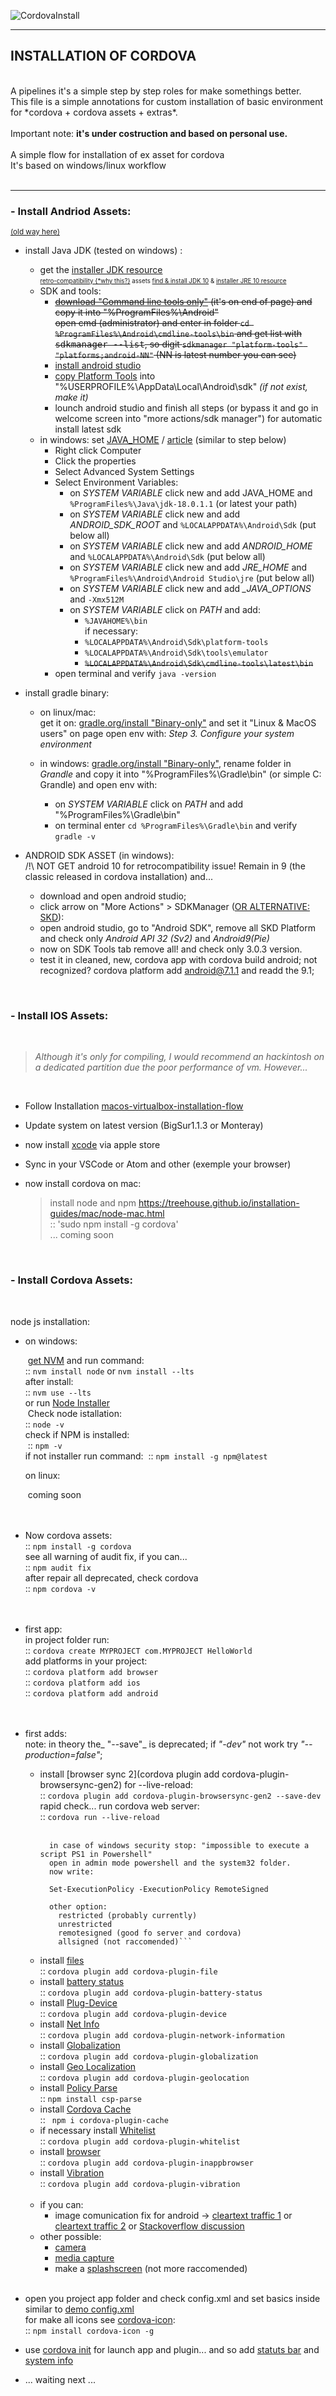 
![CordovaInstall](./resources/banner.png)

---

## INSTALLATION OF CORDOVA<br>
<br>
A pipelines it's a simple step by step roles for make somethings better.<br>
This file is a simple annotations for custom installation of  basic environment for *cordova + cordova assets + extras*.<br>
<br>
Important note: <b>it's under costruction and based on personal use.</b><br>
<br>
A simple flow for installation of ex asset for cordova<br>
It's based on windows/linux workflow<br>
<br>

---

### - Install **Andriod Assets**:<br>
<sup>[(old way here)](https://www.andreszsogon.com/setting-up-your-environment-for-apache-cordova-apps/)</sup><br>

- install Java JDK (tested on windows) : <br>

  - get the [installer JDK resource](https://www.oracle.com/java/technologies/downloads)<br>
    <sub><sup>[retro-compatibility {*why this?}](https://stackoverflow.com/questions/53733312/where-is-jre-11) assets [find & install JDK 10](https://jdk.java.net/archive/) & [installer JRE 10 resource](https://www.oracle.com/java/technologies/java-archive-javase10-downloads.html)</sup></sub><br>
  - SDK and tools:
    - ~~[download "Command line tools only"](https://developer.android.com/studio/#downloads) (it's on end of page) and copy it into "%ProgramFiles%\Android\"<br>open cmd (administrator) and enter in folder `cd %ProgramFiles%\Android\cmdline-tools\bin` and get list with <kbd>sdkmanager --list</kbd>, so digit `sdkmanager "platform-tools" "platforms;android-NN"` (NN is latest number you can see)~~
    - [install android studio](https://developer.android.com/studio)
    - [copy Platform Tools](https://developer.android.com/studio/releases/platform-tools) into "%USERPROFILE%\AppData\Local\Android\sdk\" <i>(if not exist, make it)</i>
    -  lounch android studio and finish all steps (or bypass it and go in welcome screen into "more actions/sdk manager") for automatic install latest sdk
  - in windows: set [JAVA_HOME](https://www.youtube.com/watch?v=D1yv94g1e48) / [article](https://tech.amikelive.com/node-533/how-to-install-java-sdk-on-windows/) (similar to step below)
    - Right click Computer
    - Click the properties
    - Select Advanced System Settings
    - Select Environment Variables:
      - on *SYSTEM VARIABLE* click new and add JAVA_HOME and `%ProgramFiles%\Java\jdk-18.0.1.1` (or latest your path)
      - on *SYSTEM VARIABLE* click new and add *ANDROID_SDK_ROOT* and `%LOCALAPPDATA%\Android\Sdk` (put below all)
      - on *SYSTEM VARIABLE* click new and add *ANDROID_HOME* and `%LOCALAPPDATA%\Android\Sdk` (put below all)
      - on *SYSTEM VARIABLE* click new and add *JRE_HOME* and `%ProgramFiles%\Android\Android Studio\jre` (put below all)
      - on *SYSTEM VARIABLE* click new and add *_JAVA_OPTIONS* and `-Xmx512M`
      - on *SYSTEM VARIABLE* click on *PATH* and add:
        - `%JAVAHOME%\bin`<br>
          if necessary:
        - `%LOCALAPPDATA%\Android\Sdk\platform-tools`
        - `%LOCALAPPDATA%\Android\Sdk\tools\emulator`
        - ~~`%LOCALAPPDATA%\Android\Sdk\cmdline-tools\latest\bin`~~
    - open terminal and verify `java -version`

- install gradle binary:

  - on linux/mac: <br>
    get it on: [gradle.org/install "Binary-only"](https://gradle.org/install/) and set it "Linux & MacOS users" on page open env with: *Step 3. Configure your system environment*

  - in windows: [gradle.org/install "Binary-only"](https://gradle.org/install/), rename folder in <i>Grandle</i> and copy it into "%ProgramFiles%\Gradle\bin" (or simple C: Grandle) and open env with:<br>

    - on *SYSTEM VARIABLE* click on *PATH* and add "%ProgramFiles%\Gradle\bin"
    - on terminal enter `cd %ProgramFiles%\Gradle\bin` and verify `gradle -v`

- ANDROID SDK ASSET (in windows):<br>
  /!\ NOT GET android 10 for retrocompatibility issue! Remain in 9 (the classic released in cordova installation) and...
  - download and open android studio;
  - click arrow on "More Actions" > SDKManager ([OR ALTERNATIVE: SKD](https://www.youtube.com/watch?v=c7_JxGX8oxc)):
  - open android studio, go to "Android SDK", remove all SKD Platform and check only *Android API 32 (Sv2)* and *Android9(Pie)*
  - now on SDK Tools tab remove all! and check only 3.0.3 version.
  - test it in cleaned, new, cordova app with cordova build android; not recognized? cordova platform add android@7.1.1 and readd the 9.1;


<br>

### - Install **IOS Assets**:

<br>

> *Although it's only for compiling, I would recommend an hackintosh on a dedicated partition due the poor performance of vm. However...*

<br>

- Follow Installation [macos-virtualbox-installation-flow](https://github.com/bertz-tech/macos-virtualbox-installation-flow)<br>

- Update system on latest version (BigSur1.1.3 or Monteray)<br>

- now install [xcode](https://cordova.apache.org/docs/en/10.x/guide/platforms/ios/index.html#installing-the-requirements) via apple store<br>

- Sync in your VSCode or Atom and other (exemple your browser)<br>

- now install cordova on mac:<br>
  > install node and npm https://treehouse.github.io/installation-guides/mac/node-mac.html<br>
  > :: 'sudo npm install -g cordova'<br>
  > ... coming soon<br>

<br>

### - Install **Cordova Assets**: 

<br>

node js installation:<br>

- on windows: <br>

  ​		[get NVM](https://docs.microsoft.com/it-it/windows/dev-environment/javascript/nodejs-on-windows) and run command:<br>		:: `nvm install node` or `nvm install --lts`<br>		after install:<br>		:: `nvm use --lts`<br>		or run [Node Installer](https://nodejs.org/it/)<br>
  ​		Check node istallation:<br>		:: `node -v`<br>		check if NPM is installed:<br>
  ​		:: `npm -v` <br>		if not installer run command:
  ​		:: `npm install -g npm@latest`<br>

  on linux:<br>

  ​	coming soon<br><br><br>

- Now cordova assets:<br>
   	:: `npm install -g cordova`<br>
   		see all warning of audit fix, if you can...<br>
   		:: `npm audit fix` <br>
   		after repair all deprecated, check cordova<br>
   		:: `npm cordova -v`<br><br><br>

- first app:<br>
  in project folder run:<br>
  :: `cordova create MYPROJECT com.MYPROJECT HelloWorld`<br>
  add platforms in your project:<br>
  :: `cordova platform add browser`<br>
  :: `cordova platform add ios`<br>
  :: `cordova platform add android`<br><br><br>

- first adds:<br>
  note: in theory the_ "--save"_ is deprecated; if _"-dev"_ not work try _"--production=false"_;

  - install [browser sync 2](cordova plugin add cordova-plugin-browsersync-gen2) for --live-reload: <br>
    :: `cordova plugin add cordova-plugin-browsersync-gen2 --save-dev`<br>
    rapid check... run cordova web server:<br>:: `cordova run --live-reload`<br><br>
    ```
      in case of windows security stop: "impossible to execute a script PS1 in Powershell"
      open in admin mode powershell and the system32 folder.
      now write:

      Set-ExecutionPolicy -ExecutionPolicy RemoteSigned

      other option:
        restricted (probably currently)
        unrestricted
        remotesigned (good fo server and cordova)
        allsigned (not raccomended)```

  - install [files](https://github.com/apache/cordova-plugin-file/)<br>
    :: `cordova plugin add cordova-plugin-file` <br>
  - install [battery status](https://cordova.apache.org/docs/en/10.x/reference/cordova-plugin-battery-status/) <br>:: `cordova plugin add cordova-plugin-battery-status`
  - install [Plug-Device](https://cordova.apache.org/docs/en/10.x/reference/cordova-plugin-device/) <br>
    :: `cordova plugin add cordova-plugin-device` <br>
  - install [Net Info](https://cordova.apache.org/docs/en/10.x/reference/cordova-plugin-network-information/) <br>
    ::  `cordova plugin add cordova-plugin-network-information` <br>
  - install [Globalization](https://github.com/apache/cordova-plugin-globalization) <br>
    ::  `cordova plugin add cordova-plugin-globalization`
  - install [Geo Localization](https://cordova.apache.org/docs/en/10.x/reference/cordova-plugin-geolocation/) <br>
    :: `cordova plugin add cordova-plugin-geolocation` <br>
  - install [Policy Parse](https://npm.io/package/csp-parse) <br>
    :: `npm install csp-parse` <br>
  - install [Cordova Cache](https://www.npmjs.com/package/cordova-plugin-cache) <br>
    :: ` npm i cordova-plugin-cache` <br>
  - if necessary install [Whitelist](https://github.com/apache/cordova-plugin-whitelist) <br>
    :: `cordova plugin add cordova-plugin-whitelist` <br>
  - install [browser](https://cordova.apache.org/docs/en/10.x/reference/cordova-plugin-inappbrowser/) <br>
     :: `cordova plugin add cordova-plugin-inappbrowser` <br>
  - install [Vibration](https://cordova.apache.org/docs/en/6.x/reference/cordova-plugin-vibration/) <br>
     :: `cordova plugin add cordova-plugin-vibration` <br>
     <br>
  - if you can:
     - image comunication fix for android -> [cleartext traffic 1](https://www.npmjs.com/package/cordova-plugin-enable-cleartext-traffic) or [cleartext traffic 2](https://www.npmjs.com/package/cordova-plugin-cleartext) or [Stackoverflow discussion](https://stackoverflow.com/questions/54752716/why-am-i-seeing-neterr-cleartext-not-permitted-errors-after-upgrading-to-cordo)
  - other possible: 
     - [camera](https://cordova.apache.org/docs/en/6.x/reference/cordova-plugin-camera/index.html) <br>
     - [media capture](https://cordova.apache.org/docs/en/6.x/reference/cordova-plugin-media-capture/index.html) <br>
     - make a [splashscreen](https://cordova.apache.org/docs/en/latest/reference/cordova-plugin-splashscreen/index.html) (not more raccomended) <br>

  <br>

- open you project app folder and check config.xml and set basics inside similar to [demo config.xml](https://github.com/bertz-tech/cordova-installation-flow/blob/main/resources/config.xml) <br> 
    for make all icons see [cordova-icon](https://github.com/AlexDisler/cordova-icon): <br>
    :: `npm install cordova-icon -g` <br>
    
- use [cordova init](https://github.com/bertz-tech/cordova-installation-flow/blob/main/resources/cordova-intializer.js) for launch app and plugin... and  so add [statuts bar](https://github.com/bertz-tech/cordova-installation-flow/blob/main/resources/app-status-bar.html) and [system info](https://github.com/bertz-tech/cordova-installation-flow/blob/main/resources/app-system-info.html) 


- ... waiting next ...<br>

<br>

